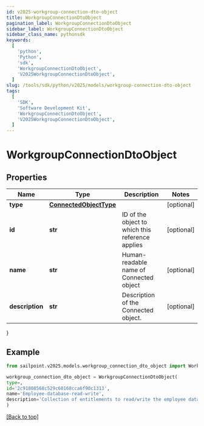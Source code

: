 ```yaml
---
id: v2025-workgroup-connection-dto-object
title: WorkgroupConnectionDtoObject
pagination_label: WorkgroupConnectionDtoObject
sidebar_label: WorkgroupConnectionDtoObject
sidebar_class_name: pythonsdk
keywords:
  [
    'python',
    'Python',
    'sdk',
    'WorkgroupConnectionDtoObject',
    'V2025WorkgroupConnectionDtoObject',
  ]
slug: /tools/sdk/python/v2025/models/workgroup-connection-dto-object
tags:
  [
    'SDK',
    'Software Development Kit',
    'WorkgroupConnectionDtoObject',
    'V2025WorkgroupConnectionDtoObject',
  ]
---
```


# WorkgroupConnectionDtoObject

## Properties

| Name | Type | Description | Notes |
| --- | --- | --- | --- |
| **type** | [**ConnectedObjectType**](connected-object-type) |  | [optional] |
| **id** | **str** | ID of the object to which this reference applies | [optional] |
| **name** | **str** | Human-readable name of Connected object | [optional] |
| **description** | **str** | Description of the Connected object. | [optional] |

}

## Example

```python
from sailpoint.v2025.models.workgroup_connection_dto_object import WorkgroupConnectionDtoObject

workgroup_connection_dto_object = WorkgroupConnectionDtoObject(
type=,
id='2c91808568c529c60168cca6f90c1313',
name='Employee-database-read-write',
description='Collection of entitlements to read/write the employee database.'
)

```

[[Back to top]](#)
